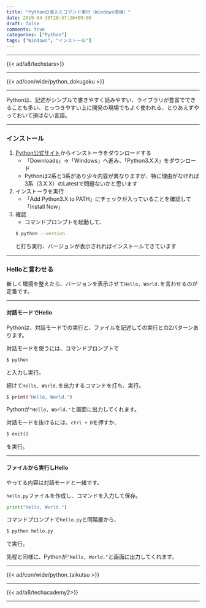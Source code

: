 ```yaml
---
title: "Pythonの導入とコマンド実行（Windows環境）"
date: 2019-04-30T20:37:26+09:00
draft: false
comments: true
categories: ["Python"]
tags: ["Windows", "インストール"]
---
```


<!--more-->

---

{{< ad/a8/techstars>}}

---

{{< ad/con/wide/python_dokugaku >}}

---

Pythonは、記述がシンプルで書きやすく読みやすい、ライブラリが豊富でできることも多い、とっつきやすい上に開発の現場でもよく使われる、とりあえずやっておいて損はない言語。

---

### インストール

1. [Python公式サイト](https://www.python.org/)からインストーラをダウンロードする
    - 「Downloads」→「Windows」へ進み、「Python3.X.X」をダウンロード
    - Pythonは2系と3系があり少々内容が異なりますが、特に理由がなければ3系（3.X.X）のLatestで問題ないかと思います
2. インストーラを実行
    - 「Add Python3.X to PATH」にチェックが入っていることを確認して「Install Now」
3. 確認
    - コマンドプロンプトを起動して、  
    ```sh
    $ python --version
    ```
    と打ち実行、バージョンが表示されればインストールできています

---

### Helloと言わせる

新しく環境を整えたら、バージョンを表示させて`Hello, World.`を言わせるのが定番です。

---

#### 対話モードでHello

Pythonは、対話モードでの実行と、ファイルを記述しての実行との2パターンあります。

対話モードを使うには、コマンドプロンプトで

```sh
$ python
```

と入力し実行。

続けて`Hello, World.`を出力するコマンドを打ち、実行。

```sh
$ print("Hello, World.")
```

Pythonが`"Hello, World."`と画面に出力してくれます。

対話モードを抜けるには、`ctrl + D`を押すか、

```sh
$ exit()
```

を実行。

---

#### ファイルから実行しHello

やってる内容は対話モードと一緒です。

`hello.py`ファイルを作成し、コマンドを入力して保存。

```python:hello.py
print("Hello, World.")
```

コマンドプロンプトで`hello.py`と同階層から、

```sh
$ python hello.py
```

で実行。

先程と同様に、Pythonが`"Hello, World."`と画面に出力してくれます。

---

{{< ad/con/wide/python_taikutsu >}}

---

{{< ad/a8/techacademy2>}}

---
